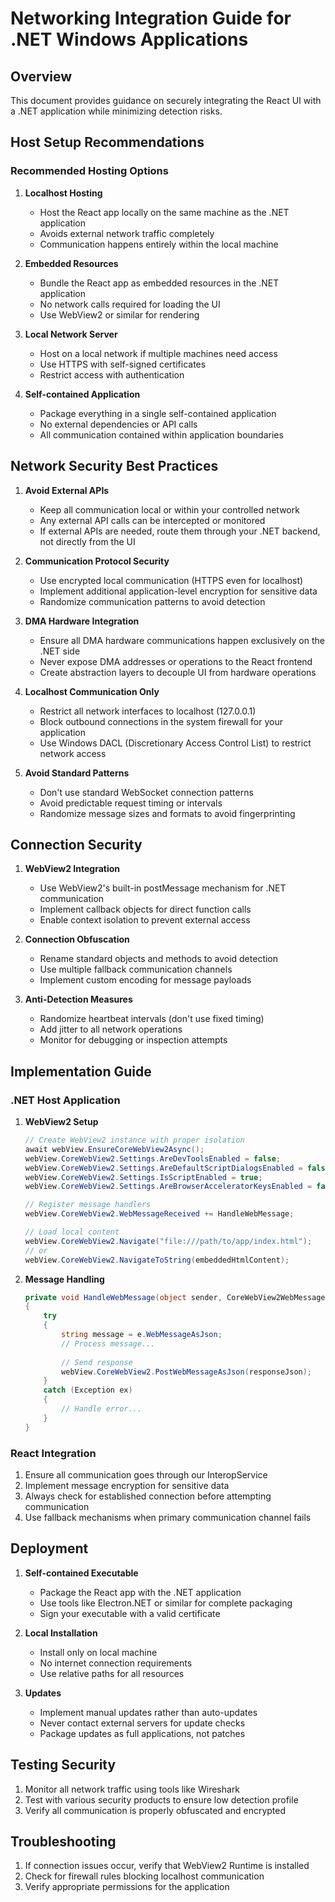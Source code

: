 
# Networking Integration Guide for .NET Windows Applications

## Overview
This document provides guidance on securely integrating the React UI with a .NET application while minimizing detection risks.

## Host Setup Recommendations

### Recommended Hosting Options

1. **Localhost Hosting**
   - Host the React app locally on the same machine as the .NET application
   - Avoids external network traffic completely
   - Communication happens entirely within the local machine

2. **Embedded Resources**
   - Bundle the React app as embedded resources in the .NET application
   - No network calls required for loading the UI
   - Use WebView2 or similar for rendering

3. **Local Network Server**
   - Host on a local network if multiple machines need access
   - Use HTTPS with self-signed certificates
   - Restrict access with authentication

4. **Self-contained Application**
   - Package everything in a single self-contained application
   - No external dependencies or API calls
   - All communication contained within application boundaries

## Network Security Best Practices

1. **Avoid External APIs**
   - Keep all communication local or within your controlled network
   - Any external API calls can be intercepted or monitored
   - If external APIs are needed, route them through your .NET backend, not directly from the UI

2. **Communication Protocol Security**
   - Use encrypted local communication (HTTPS even for localhost)
   - Implement additional application-level encryption for sensitive data
   - Randomize communication patterns to avoid detection

3. **DMA Hardware Integration**
   - Ensure all DMA hardware communications happen exclusively on the .NET side
   - Never expose DMA addresses or operations to the React frontend
   - Create abstraction layers to decouple UI from hardware operations

4. **Localhost Communication Only**
   - Restrict all network interfaces to localhost (127.0.0.1)
   - Block outbound connections in the system firewall for your application
   - Use Windows DACL (Discretionary Access Control List) to restrict network access

5. **Avoid Standard Patterns**
   - Don't use standard WebSocket connection patterns
   - Avoid predictable request timing or intervals
   - Randomize message sizes and formats to avoid fingerprinting

## Connection Security 

1. **WebView2 Integration**
   - Use WebView2's built-in postMessage mechanism for .NET communication
   - Implement callback objects for direct function calls
   - Enable context isolation to prevent external access

2. **Connection Obfuscation**
   - Rename standard objects and methods to avoid detection
   - Use multiple fallback communication channels
   - Implement custom encoding for message payloads

3. **Anti-Detection Measures**
   - Randomize heartbeat intervals (don't use fixed timing)
   - Add jitter to all network operations
   - Monitor for debugging or inspection attempts

## Implementation Guide

### .NET Host Application

1. **WebView2 Setup**
   ```csharp
   // Create WebView2 instance with proper isolation
   await webView.EnsureCoreWebView2Async();
   webView.CoreWebView2.Settings.AreDevToolsEnabled = false;
   webView.CoreWebView2.Settings.AreDefaultScriptDialogsEnabled = false;
   webView.CoreWebView2.Settings.IsScriptEnabled = true;
   webView.CoreWebView2.Settings.AreBrowserAcceleratorKeysEnabled = false;
   
   // Register message handlers
   webView.CoreWebView2.WebMessageReceived += HandleWebMessage;
   
   // Load local content
   webView.CoreWebView2.Navigate("file:///path/to/app/index.html");
   // or
   webView.CoreWebView2.NavigateToString(embeddedHtmlContent);
   ```

2. **Message Handling**
   ```csharp
   private void HandleWebMessage(object sender, CoreWebView2WebMessageReceivedEventArgs e)
   {
       try
       {
           string message = e.WebMessageAsJson;
           // Process message...
           
           // Send response
           webView.CoreWebView2.PostWebMessageAsJson(responseJson);
       }
       catch (Exception ex)
       {
           // Handle error...
       }
   }
   ```

### React Integration

1. Ensure all communication goes through our InteropService
2. Implement message encryption for sensitive data
3. Always check for established connection before attempting communication
4. Use fallback mechanisms when primary communication channel fails

## Deployment

1. **Self-contained Executable**
   - Package the React app with the .NET application
   - Use tools like Electron.NET or similar for complete packaging
   - Sign your executable with a valid certificate

2. **Local Installation**
   - Install only on local machine
   - No internet connection requirements
   - Use relative paths for all resources

3. **Updates**
   - Implement manual updates rather than auto-updates
   - Never contact external servers for update checks
   - Package updates as full applications, not patches

## Testing Security

1. Monitor all network traffic using tools like Wireshark
2. Test with various security products to ensure low detection profile
3. Verify all communication is properly obfuscated and encrypted

## Troubleshooting

1. If connection issues occur, verify that WebView2 Runtime is installed
2. Check for firewall rules blocking localhost communication
3. Verify appropriate permissions for the application
